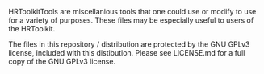 HRToolkitTools are miscellanious tools that one could use or modify to use for a variety of purposes. 
These files may be especially useful to users of the HRToolkit. 

The files in this repository / distribution are protected by the GNU GPLv3 license, included with this distibution.
Please see LICENSE.md for a full copy of the GNU GPLv3 license.


